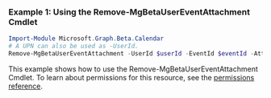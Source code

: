### Example 1: Using the Remove-MgBetaUserEventAttachment Cmdlet
```powershell
Import-Module Microsoft.Graph.Beta.Calendar
# A UPN can also be used as -UserId.
Remove-MgBetaUserEventAttachment -UserId $userId -EventId $eventId -AttachmentId $attachmentId
```
This example shows how to use the Remove-MgBetaUserEventAttachment Cmdlet.
To learn about permissions for this resource, see the [permissions reference](/graph/permissions-reference).
